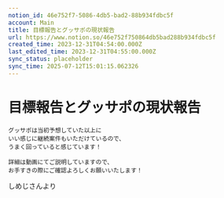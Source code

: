 ```yaml
---
notion_id: 46e752f7-5086-4db5-bad2-88b934fdbc5f
account: Main
title: 目標報告とグッサポの現状報告
url: https://www.notion.so/46e752f750864db5bad288b934fdbc5f
created_time: 2023-12-31T04:54:00.000Z
last_edited_time: 2023-12-31T04:55:00.000Z
sync_status: placeholder
sync_time: 2025-07-12T15:01:15.062326
---
```

# 目標報告とグッサポの現状報告

```plain text
グッサポは当初予想していた以上に
いい感じに継続案件もいただけているので、
うまく回っていると感じています！

詳細は動画にてご説明していますので、
お手すきの際にご確認よろしくお願いいたします！
```
しめじさんより
```plain text

```